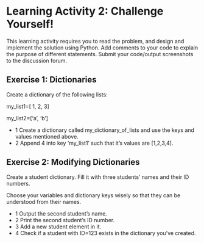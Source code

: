 # Learning Activity 2: Challenge Yourself!

This learning activity requires you to read the problem, and design and implement the solution using Python. Add comments to your code to explain the purpose of different statements. Submit your code/output screenshots to the discussion forum.

## Exercise 1: Dictionaries

Create a dictionary of the following lists:

my_list1=[ 1, 2, 3]

my_list2=[‘a’, ‘b’]

- 1 Create a dictionary called my_dictionary_of_lists and use the keys and values mentioned above.
- 2 Append 4 into key ‘my_list1’ such that it’s values are [1,2,3,4].


## Exercise 2: Modifying Dictionaries

Create a student dictionary. Fill it with three students’ names and their ID numbers.

Choose your variables and dictionary keys wisely so that they can be understood from their names.

- 1 Output the second student’s name.
- 2 Print the second student’s ID number.
- 3 Add a new student element in it.
- 4 Check if a student with ID=123 exists in the dictionary you’ve created.